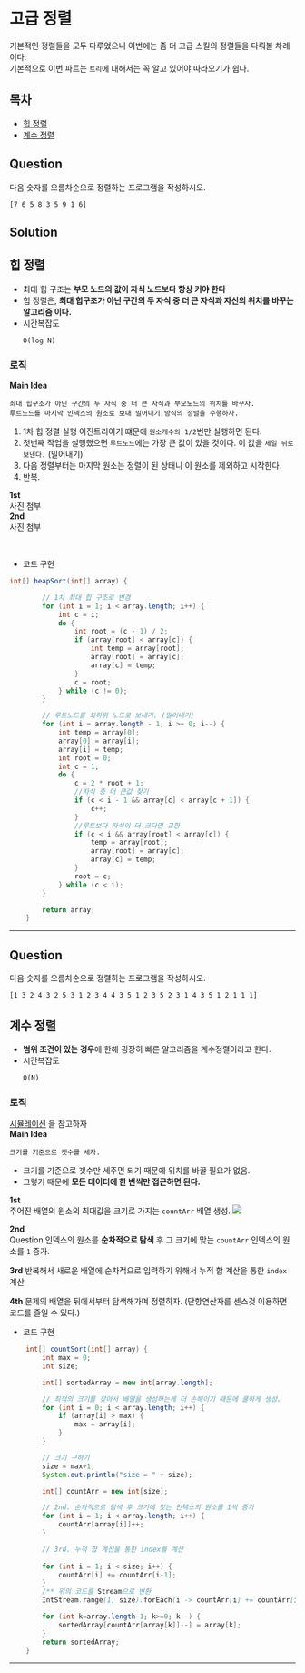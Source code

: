 # 고급 정렬
기본적인 정렬들을 모두 다루었으니 이번에는 좀 더 고급 스킬의 정렬들을 다뤄볼 차례이다.  
기본적으로 이번 파트는 `트리`에 대해서는 꼭 알고 있어야 따라오기가 쉽다.

## 목차
* [힙 정렬](#힙-정렬)
* [계수 정렬](#계수-정렬)

## Question
다음 숫자를 오름차순으로 정렬하는 프로그램을 작성하시오.  
```
[7 6 5 8 3 5 9 1 6]
```

## Solution

## 힙 정렬
* 최대 힙 구조는 **부모 노드의 값이 자식 노드보다 항상 커야 한다**
* 힙 정렬은, **최대 힙구조가 아닌 구간의 두 자식 중 더 큰 자식과 자신의 위치를 바꾸는 알고리즘 이다.**
* 시간복잡도
    ```
    O(log N)
    ```
### 로직
**Main Idea**
```
최대 힙구조가 아닌 구간의 두 자식 중 더 큰 자식과 부모노드의 위치를 바꾸자.
루트노드를 마지막 인덱스의 원소로 보내 밀어내기 방식의 정렬을 수행하자.
```
1. 1차 힙 정렬 실행 이진트리이기 떄문에 `원소개수의 1/2`번만 실행하면 된다.
2. 첫번째 작업을 실행했으면 `루트노드`에는 가장 큰 값이 있을 것이다. 이 값을 `제일 뒤로 보낸다.` (밀어내기)
3. 다음 정렬부터는 마지막 원소는 정렬이 된 상태니 이 원소를 제외하고 시작한다.
4. 반복.

**1st**  
사진 첨부  
**2nd**  
사진 첨부  

<br>

* 코드 구현
```java
int[] heapSort(int[] array) {

        // 1차 최대 힙 구조로 변경
        for (int i = 1; i < array.length; i++) {
            int c = i;
            do {
                int root = (c - 1) / 2;
                if (array[root] < array[c]) {
                    int temp = array[root];
                    array[root] = array[c];
                    array[c] = temp;
                }
                c = root;
            } while (c != 0);
        }

        // 루트노드를 최하위 노드로 보내기. (밀어내기)
        for (int i = array.length - 1; i >= 0; i--) {
            int temp = array[0];
            array[0] = array[i];
            array[i] = temp;
            int root = 0;
            int c = 1;
            do {
                c = 2 * root + 1;
                //자식 중 더 큰값 찾기
                if (c < i - 1 && array[c] < array[c + 1]) {
                    c++;
                }
                //루트보다 자식이 더 크다면 교환
                if (c < i && array[root] < array[c]) {
                    temp = array[root];
                    array[root] = array[c];
                    array[c] = temp;
                }
                root = c;
            } while (c < i);
        }

        return array;
    }
```

***

## Question
다음 숫자를 오름차순으로 정렬하는 프로그램을 작성하시오.
```
[1 3 2 4 3 2 5 3 1 2 3 4 4 3 5 1 2 3 5 2 3 1 4 3 5 1 2 1 1 1]
```

## 계수 정렬
* **범위 조건이 있는 경우**에 한해 굉장히 빠른 알고리즘을 계수정렬이라고 한다.
* 시간복잡도
    ```
    O(N)
    ```

### 로직
[시뮬레이션](https://www.cs.miami.edu/home/burt/learning/Csc517.091/workbook/countingsort.html) 을 참고하자  
**Main Idea**
  ```
  크기를 기준으로 갯수를 세자.
  ```
* 크기를 기준으로 갯수만 세주면 되기 때문에 위치를 바꿀 필요가 없음.
* 그렇기 때문에 **모든 데이터에 한 번씩만 접근하면 된다.**

**1st**  
주어진 배열의 원소의 최대값을 크기로 가지는 `countArr` 배열 생성.
<img src = "Algorithm/image/counting-sort1.png">  

**2nd**  
Question 인덱스의 원소를 **순차적으로 탐색** 후 그 크기에 맞는 `countArr` 인덱스의 원소를 `1` 증가.  
  
**3rd**
반복해서 새로운 배열에 순차적으로 입력하기 위해서 누적 합 계산을 통한 `index` 계산  

**4th**
문제의 배열을 뒤에서부터 탐색해가며 정렬하자. (단항연산자를 센스것 이용하면 코드를 줄일 수 있다.)
  
* 코드 구현
```java
    int[] countSort(int[] array) {
        int max = 0;
        int size;

        int[] sortedArray = new int[array.length];

        // 최적의 크기를 찾아서 배열을 생성하는게 더 손해이기 때문에 쿨하게 생성.
        for (int i = 0; i < array.length; i++) {
            if (array[i] > max) {
                max = array[i];
            }
        }

        // 크기 구하기
        size = max+1;
        System.out.println("size = " + size);

        int[] countArr = new int[size];

        // 2nd. 순차적으로 탐색 후 크기에 맞는 인덱스의 원소를 1씩 증가
        for (int i = 1; i < array.length; i++) {
            countArr[array[i]]++;
        }

        // 3rd. 누적 합 계산을 통한 index를 계산
        
        for (int i = 1; i < size; i++) {
            countArr[i] += countArr[i-1];
        }
        /** 위의 코드를 Stream으로 변환
        IntStream.range(1, size).forEach(i -> countArr[i] += countArr[i-1]);*/

        for (int k=array.length-1; k>=0; k--) {
            sortedArray[countArr[array[k]]--] = array[k];
        }
        return sortedArray;
    }
```

***
